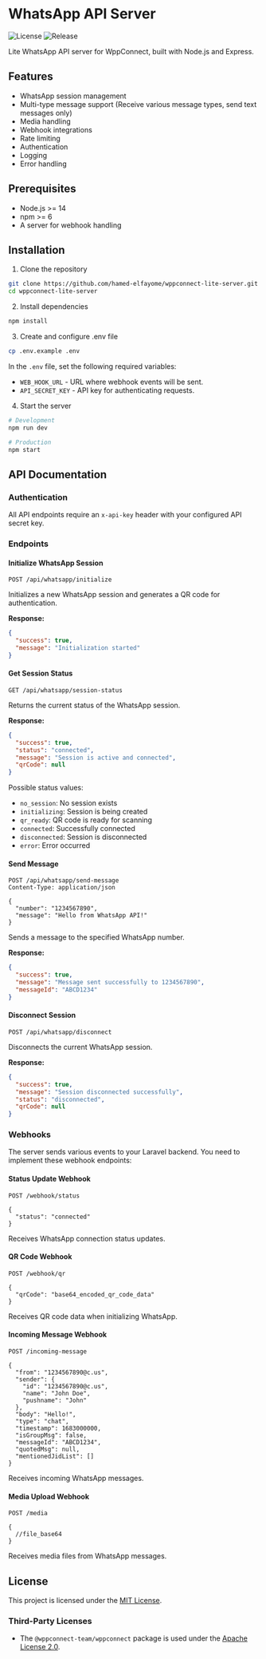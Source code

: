 # WhatsApp API Server
![License](https://img.shields.io/badge/license-MIT-blue.svg)
![Release](https://img.shields.io/github/release/hamed-elfayome/wppconnect-lite-server.svg)


Lite WhatsApp API server for WppConnect, built with Node.js and Express.

## Features

- WhatsApp session management
- Multi-type message support (Receive various message types, send text messages only)
- Media handling
- Webhook integrations
- Rate limiting
- Authentication
- Logging
- Error handling

## Prerequisites

- Node.js >= 14
- npm >= 6
- A server for webhook handling

## Installation

1. Clone the repository
```bash
git clone https://github.com/hamed-elfayome/wppconnect-lite-server.git
cd wppconnect-lite-server
```

2. Install dependencies
```bash
npm install
```

3. Create and configure .env file
```bash
cp .env.example .env
```
In the ```.env``` file, set the following required variables:
- ```WEB_HOOK_URL``` - URL where webhook events will be sent.
- ```API_SECRET_KEY``` - API key for authenticating requests.

4. Start the server
```bash
# Development
npm run dev

# Production
npm start
```

## API Documentation

### Authentication

All API endpoints require an `x-api-key` header with your configured API secret key.

### Endpoints

#### Initialize WhatsApp Session

```http
POST /api/whatsapp/initialize
```

Initializes a new WhatsApp session and generates a QR code for authentication.

**Response:**
```json
{
  "success": true,
  "message": "Initialization started"
}
```

#### Get Session Status

```http
GET /api/whatsapp/session-status
```

Returns the current status of the WhatsApp session.

**Response:**
```json
{
  "success": true,
  "status": "connected",
  "message": "Session is active and connected",
  "qrCode": null
}
```

Possible status values:
- `no_session`: No session exists
- `initializing`: Session is being created
- `qr_ready`: QR code is ready for scanning
- `connected`: Successfully connected
- `disconnected`: Session is disconnected
- `error`: Error occurred

#### Send Message

```http
POST /api/whatsapp/send-message
Content-Type: application/json

{
  "number": "1234567890",
  "message": "Hello from WhatsApp API!"
}
```

Sends a message to the specified WhatsApp number.

**Response:**
```json
{
  "success": true,
  "message": "Message sent successfully to 1234567890",
  "messageId": "ABCD1234"
}
```

#### Disconnect Session

```http
POST /api/whatsapp/disconnect
```

Disconnects the current WhatsApp session.

**Response:**
```json
{
  "success": true,
  "message": "Session disconnected successfully",
  "status": "disconnected",
  "qrCode": null
}
```

### Webhooks

The server sends various events to your Laravel backend. You need to implement these webhook endpoints:

#### Status Update Webhook

```http
POST /webhook/status

{
  "status": "connected"
}
```

Receives WhatsApp connection status updates.

#### QR Code Webhook

```http
POST /webhook/qr

{
  "qrCode": "base64_encoded_qr_code_data"
}
```

Receives QR code data when initializing WhatsApp.

#### Incoming Message Webhook

```http
POST /incoming-message

{
  "from": "1234567890@c.us",
  "sender": {
    "id": "1234567890@c.us",
    "name": "John Doe",
    "pushname": "John"
  },
  "body": "Hello!",
  "type": "chat",
  "timestamp": 1683000000,
  "isGroupMsg": false,
  "messageId": "ABCD1234",
  "quotedMsg": null,
  "mentionedJidList": []
}
```

Receives incoming WhatsApp messages.

#### Media Upload Webhook

```http
POST /media

{
  //file_base64
}
```

Receives media files from WhatsApp messages.

## License

This project is licensed under the [MIT License](./LICENSE).

### Third-Party Licenses
- The `@wppconnect-team/wppconnect` package is used under the [Apache License 2.0](http://www.apache.org/licenses/LICENSE-2.0).
